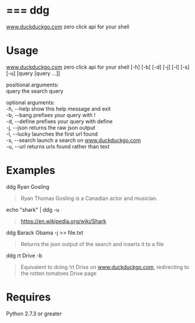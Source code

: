 ===
ddg
===
www.duckduckgo.com zero click api for your shell

Usage
===
www.duckduckgo.com zero click api for your shell [-h] [-b] [-d] [-j]
                                                 [-l] [-s] [-u]
                                                 [query [query ...]]
  
positional arguments:  
  query         the search query
  
optional arguments:  
  -h, --help    show this help message and exit  
  -b, --bang    prefixes your query with !  
  -d, --define  prefixes your query with define  
  -j, --json    returns the raw json output  
  -l, --lucky   launches the first url found  
  -s, --search  launch a search on www.duckduckgo.com  
  -u, --url     returns urls found rather than text  

Examples
===
ddg Ryan Gosling
>Ryan Thomas Gosling is a Canadian actor and musician.

echo "shark" | ddg -u
>https://en.wikipedia.org/wiki/Shark

ddg Barack Obama -j >> file.txt
>Returns the json output of the search and inserts it to a file

ddg rt Drive -b
>Equivalent to doing !rt Drive on www.duckduckgo.com, redirecting to the rotten tomatoes Drive page


Requires
===
Python 2.7.3 or greater


